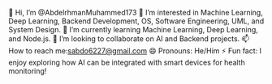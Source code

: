 👋 Hi, I’m @AbdelrhmanMuhammed173
👀 I’m interested in Machine Learning, Deep Learning, Backend Development, OS, Software Engineering, UML, and System Design.
🌱 I’m currently learning Machine Learning, Deep Learning, and Node.js.
💞️ I’m looking to collaborate on AI and Backend projects.
📫 How to reach me:sabdo6227@gmail.com
😄 Pronouns: He/Him
⚡ Fun fact: I enjoy exploring how AI can be integrated with smart devices for health monitoring!
<!---
AbdelrhmanMuhammed173/AbdelrhmanMuhammed173 is a ✨ special ✨ repository because its `README.md` (this file) appears on your GitHub profile.
You can click the Preview link to take a look at your changes.
--->
